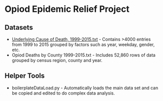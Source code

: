# Opiod Epidemic Relief Project

## Datasets
* [Underlying Cause of Death, 1999-2015.txt](https://github.com/huberf/cdc-opiod-data-project/blob/master/Underlying%20Cause%20of%20Death%2C%201999-2015.txt) - Contains >4000 entries from 1999 to
  2015 grouped by factors such as year, weekday, gender, etc.
* Opiod Deaths by County 1999-2015.txt - Includes 52,860 rows of data grouped
  by census region, county and year.

## Helper Tools
* boilerplateDataLoad.py - Automatically loads the main data set and can be
  copied and edited to do complex data analysis.
